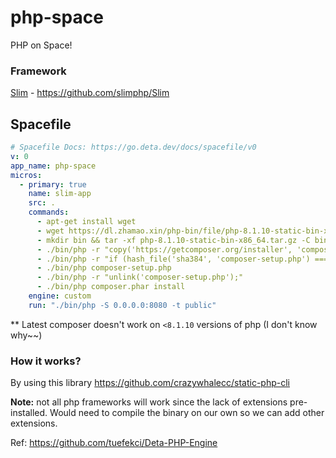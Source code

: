 # php-space

PHP on Space!

### Framework

[Slim](https://github.com/slimphp/Slim) - https://github.com/slimphp/Slim

## Spacefile

```yaml
# Spacefile Docs: https://go.deta.dev/docs/spacefile/v0
v: 0
app_name: php-space
micros:
  - primary: true
    name: slim-app
    src: .
    commands:
      - apt-get install wget
      - wget https://dl.zhamao.xin/php-bin/file/php-8.1.10-static-bin-x86_64.tar.gz
      - mkdir bin && tar -xf php-8.1.10-static-bin-x86_64.tar.gz -C bin
      - ./bin/php -r "copy('https://getcomposer.org/installer', 'composer-setup.php');"
      - ./bin/php -r "if (hash_file('sha384', 'composer-setup.php') === '55ce33d7678c5a611085589f1f3ddf8b3c52d662cd01d4ba75c0ee0459970c2200a51f492d557530c71c15d8dba01eae') { echo 'Installer verified'; } else { echo 'Installer corrupt'; unlink('composer-setup.php'); } echo PHP_EOL;"
      - ./bin/php composer-setup.php
      - ./bin/php -r "unlink('composer-setup.php');"
      - ./bin/php composer.phar install
    engine: custom
    run: "./bin/php -S 0.0.0.0:8080 -t public"
```

\*\* Latest composer doesn't work on `<8.1.10` versions of php (I don't know why~~)

### How it works?

By using this library https://github.com/crazywhalecc/static-php-cli

**Note:** not all php frameworks will work since the lack of extensions pre-installed. Would need to compile the binary on our own so we can add other extensions.

Ref: https://github.com/tuefekci/Deta-PHP-Engine
